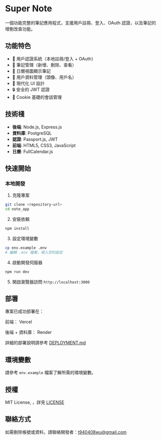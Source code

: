 # Super Note

一個功能完整的筆記應用程式，支援用戶註冊、登入、OAuth 認證，以及筆記的增刪改查功能。

## 功能特色

- 🔐 用戶認證系統（本地註冊/登入 + OAuth）
- 📝 筆記管理（新增、刪除、查看）
- 📅 日曆視圖顯示筆記
- 👤 用戶資料管理（頭像、用戶名）
- 🎨 現代化 UI 設計
- 🔒 安全的 JWT 認證
- 🍪 Cookie 基礎的會話管理

## 技術棧

- **後端**: Node.js, Express.js
- **資料庫**: PostgreSQL
- **認證**: Passport.js, JWT
- **前端**: HTML5, CSS3, JavaScript
- **日曆**: FullCalendar.js

## 快速開始

### 本地開發

1. 克隆專案
```bash
git clone <repository-url>
cd note_app
```

2. 安裝依賴
```bash
npm install
```

3. 設定環境變數
```bash
cp env.example .env
# 編輯 .env 檔案，填入您的設定
```

4. 啟動開發伺服器
```bash
npm run dev
```

5. 開啟瀏覽器訪問 `http://localhost:3000`

## 部署

專案已成功部署在：

前端： Vercel

後端 + 資料庫： Render

詳細的部署說明請參考 [DEPLOYMENT.md](./DEPLOYMENT.md)

## 環境變數

請參考 `env.example` 檔案了解所需的環境變數。

## 授權

MIT License, ，詳見 [LICENSE](./LICENSE)

## 聯絡方式

如需刪除帳號或資料，請聯絡開發者：t940408wu@gmail.com